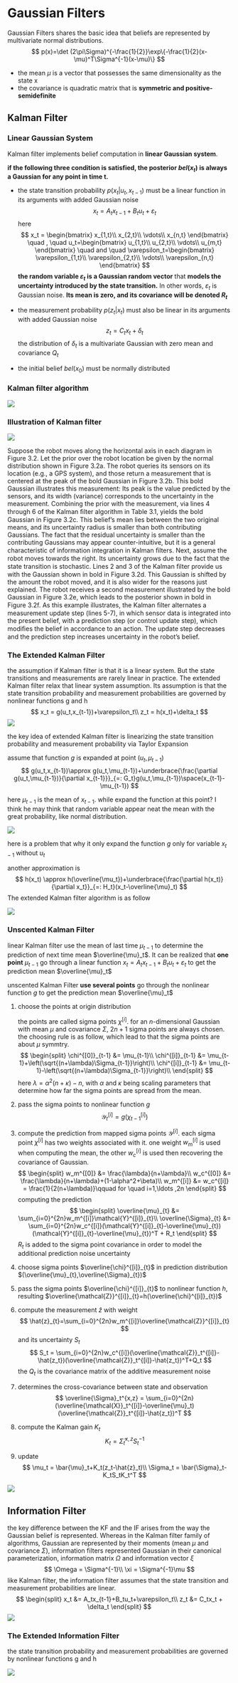 # Gaussian Filters

Gaussian Filters shares the basic idea that beliefs are represented by multivariate normal distributions.
$$
p(x)=\det (2\pi\Sigma)^{-\frac{1}{2}}\exp\{-\frac{1}{2}(x-\mu)^T\Sigma^{-1}(x-\mu)\}
$$

- the mean $\mu$ is a vector that possesses the same dimensionality as the state x
- the covariance is quadratic matrix that is **symmetric and positive-semidefinite**

## Kalman Filter

### Linear Gaussian System

Kalman filter implements belief computation in **linear Gaussian system**. 

**if the following three condition is satisfied, the posterior $bel(x_t)$ is always a Gaussian for any point in time t.**

- the state transition probability $p(x_t|u_t,x_{t-1})$ must be a linear function in its arguments with added Gaussian noise
  $$
  x_t = A_tx_{t-1}+B_tu_t+\varepsilon_t
  $$
  here
  $$
  x_t = \begin{bmatrix}
  x_{1,t}\\
  x_{2,t}\\
  \vdots\\
  x_{n,t}
  \end{bmatrix}
  \quad , \quad 
  u_t=\begin{bmatrix}
  u_{1,t}\\
  u_{2,t}\\
  \vdots\\
  u_{m,t}
  \end{bmatrix}
  \quad and \quad
  \varepsilon_t=\begin{bmatrix}
  \varepsilon_{1,t}\\
  \varepsilon_{2,t}\\
  \vdots\\
  \varepsilon_{n,t}
  \end{bmatrix}
  $$
  **the random variable $\varepsilon_t$ is a Gaussian random vector** that **models the uncertainty introduced by the state transition.** In other words, $\varepsilon_t$ is Gaussian noise. **Its mean is zero, and its covariance will be denoted $R_t$**

- the measurement probability $p(z_t|x_t)$ must also be linear in its arguments with added Gaussian noise
  $$
  z_t = C_tx_t+\delta_t
  $$
  the distribution of $\delta_t$ is a multivariate Gaussian with zero mean and covariance $Q_t$

- the initial belief $bel(x_0)$ must be normally distributed

### Kalman filter algorithm

<img src="figures/Kalman_filter_algothimn.png"  />

### Illustration of Kalman filter

![](figures/illustration_of_Kalman_filter.png)

Suppose the robot moves along the horizontal axis in each diagram in Figure 3.2. Let the prior over the robot location be given by the normal distribution shown in Figure 3.2a. The robot queries its sensors on its location (e.g., a GPS system), and those return a measurement that is centered at the peak of the bold Gaussian in Figure 3.2b. This bold Gaussian illustrates this measurement: Its peak is the value predicted by the sensors, and its width (variance) corresponds to the uncertainty in the measurement. Combining the prior with the measurement, via lines 4 through 6 of the Kalman ﬁlter algorithm in Table 3.1, yields the bold Gaussian in Figure 3.2c. This belief’s mean lies between the two original means, and its uncertainty radius is smaller than both contributing Gaussians. The fact that the residual uncertainty is smaller than the contributing Gaussians may appear counter-intuitive, but it is a general characteristic of information
integration in Kalman ﬁlters. Next, assume the robot moves towards the right. Its uncertainty grows
due to the fact that the state transition is stochastic. Lines 2 and 3 of the Kalman ﬁlter provide us with the Gaussian shown in bold in Figure 3.2d. This Gaussian is shifted by the amount the robot moved, and it is also wider for the reasons just explained. The robot receives a second measurement illustrated by the bold Gaussian in Figure 3.2e, which leads to the posterior shown in bold in Figure 3.2f. As this example illustrates, the Kalman ﬁlter alternates a measurement update step (lines 5-7), in which sensor data is integrated into the present belief, with a prediction step (or control update step), which modiﬁes the belief in accordance to an action. The update step decreases and the prediction step increases uncertainty in the robot’s belief.

### The Extended Kalman Filter

the assumption if Kalman filter is that it is a linear system. But the state transitions and measurements are rarely linear in practice. The extended Kalman filter relax that linear system assumption. Its assumption is that the state transition probability and measurement probabilities are governed by nonlinear functions g and h
$$
x_t = g(u_t,x_{t-1})+\varepsilon_t\\
z_t = h(x_t)+\delta_t
$$
![](figures/linear_and_nonlinear_sys_in_kalmanfilter.png)

the key idea of extended Kalman filter is linearizing the  state transition probability and measurement probability via Taylor Expansion

assume that function $g$ is expanded at point $(u_t,\mu_{t-1})$
$$
g(u_t,x_{t-1})\approx g(u_t,\mu_{t-1})+\underbrace{\frac{\partial g(u_t,\mu_{t-1})}{\partial x_{t-1}}}_{=: G_t}g(u_t,\mu_{t-1})\space(x_{t-1}-\mu_{t-1})
$$

here $\mu_{t-1}$ is the mean of $x_{t-1}$. while expand the function at this point? I think he may think that random variable appear neat the mean with the great probability, like normal distribution.

![](figures/illustration_of_EKF.png)

here is a problem that why it only expand the function $g$ only for variable $x_{t-1}$ without $u_t$

another approximation is
$$
h(x_t) \approx h(\overline{\mu_t})+\underbrace{\frac{\partial h(x_t)}{\partial x_t}}_{=: H_t}(x_t-\overline{\mu}_t)
$$
The extended Kalman filter algorithm is as follow

![](figures/extended_Kalman_filter_algorithm.png)

### Unscented Kalman Filter

linear Kalman filter use the mean of last time $\mu_{t-1}$ to determine the prediction of next time mean $\overline{\mu}_t$. It can be realized that **one point** $\mu_{t-1}$ go through a linear function $x_t = A_tx_{t-1}+B_tu_t+\varepsilon_t$ to get the prediction mean $\overline{\mu}_t$

unscented Kalman Filter **use several points** go through the nonlinear function $g$ to get the prediction mean $\overline{\mu}_t$

1. choose the points at origin distribution

   the points are called sigma points $\chi^{[i]}$. for an $n$-dimensional Gaussian with mean $\mu$ and covariance $\Sigma$, $2n+1$ sigma points are always chosen. the choosing rule is as follow, which lead to that the sigma points are about $\mu$ symmtry.
   $$
   \begin{split}
   \chi^{[0]}_{t-1} &= \mu_{t-1}\\
   \chi^{[i]}_{t-1} &= \mu_{t-1}+\left(\sqrt{(n+\lambda)\Sigma_{t-1}}\right)\\
   \chi^{[i]}_{t-1} &= \mu_{t-1}-\left(\sqrt{(n+\lambda)\Sigma_{t-1}}\right)\\
   \end{split}
   $$
   here $\lambda=\alpha^2(n+\kappa)-n$, with $\alpha$ and $\kappa$ being scaling parameters that determine how far the sigma points are spread from the mean.

2. pass the sigma points to nonlinear function $g$
   $$
   \mathcal{Y}^{[i]}_{t} = g(\chi^{[i]}_{t-1})
   $$

3. compute the prediction from mapped sigma points $\mathcal{Y}^{[i]}$. each sigma point $\chi^{[i]}$ has two weights associated with it. one weight $w_m^{[i]}$ is used when computing the mean, the other $w_c^{[i]}$ is used then recovering the covariance of Gaussian.
   $$
   \begin{split}
   w_m^{[0]} &= \frac{\lambda}{n+\lambda}\\
   w_c^{[0]} &= \frac{\lambda}{n+\lambda}+(1-\alpha^2+\beta)\\
   w_m^{[i]} &= w_c^{[i]} = \frac{1}{2(n+\lambda)}\qquad for \quad i=1,\ldots ,2n
   \end{split}
   $$
   computing the prediction
   $$
   \begin{split}
   \overline{\mu}_{t} &= \sum_{i=0}^{2n}w_m^{[i]}\mathcal{Y}^{[i]}_{t}\\
   \overline{\Sigma}_{t} &= \sum_{i=0}^{2n}w_c^{[i]}(\mathcal{Y}^{[i]}_{t}-\overline{\mu}_{t})(\mathcal{Y}^{[i]}_{t}-\overline{\mu}_{t})^T + R_t
   \end{split}
   $$
   $R_t$ is added to the sigma point covariance in order to model the additional prediction noise uncertainty

4. choose sigma points $\overline{\chi}^{[i]}_{t}$ in prediction distribution $(\overline{\mu}_{t},\overline{\Sigma}_{t})$

5. pass the sigma points $\overline{\chi}^{[i]}_{t}$ to nonlinear function $h$, resulting $\overline{\mathcal{Z}}^{[i]}_{t}=h(\overline{\chi}^{[i]}_{t})$

6. compute the measurement $\hat{z}$ with weight
   $$
   \hat{z}_{t}=\sum_{i=0}^{2n}w_m^{[i]}\overline{\mathcal{Z}}^{[i]}_{t}
   $$
   and its uncertainty $S_t$
   $$
   S_t = \sum_{i=0}^{2n}w_c^{[i]}(\overline{\mathcal{Z}}_t^{[i]}-\hat{z_t})(\overline{\mathcal{Z}}_t^{[i]}-\hat{z_t})^T+Q_t
   $$
   the $Q_t$ is the covariance matrix of the additive measurement noise

7. determines the cross-covariance between state and observation
   $$
   \overline{\Sigma}_t^{x,z} = \sum_{i=0}^{2n}(\overline{\mathcal{X}}_t^{[i]}-\overline{\mu}_t)(\overline{\mathcal{Z}}_t^{[i]}-\hat{z_t})^T
   $$

8. compute the Kalman gain $K_t$
   $$
   K_t = \bar{\Sigma}_t^{x,z}S_t^{-1}
   $$

9. update
   $$
   \mu_t = \bar{\mu}_t+K_t(z_t-\hat{z}_t)\\
   \Sigma_t = \bar{\Sigma}_t-K_tS_tK_t^T
   $$

![](figures/unscented_Kalman_filter_algorithm.png)

## Information Filter

the key difference between the KF and the IF arises from the way the Gaussian belief is represented. Whereas in the Kalman filter family of algorithms, Gaussian are represented by their moments (mean $\mu$ and covariance $\Sigma$), information filters represented Gaussian in their canonical parameterization, information matrix $\Omega$ and information vector $\xi$
$$
\Omega = \Sigma^{-1}\\
\xi = \Sigma^{-1}\mu
$$
like Kalman filter, the information filter assumes that the state transition and measurement probabilities are linear.
$$
\begin{split}
x_t &= A_tx_{t-1}+B_tu_t+\varepsilon_t\\
z_t &= C_tx_t + \delta_t
\end{split}
$$
![](figures/information_filter_algorithm.png)

### The Extended Information Filter

the state transition probability and measurement probabilities are governed by nonlinear functions g and h

![](figures/extended_information_filter_algorithm.png)









